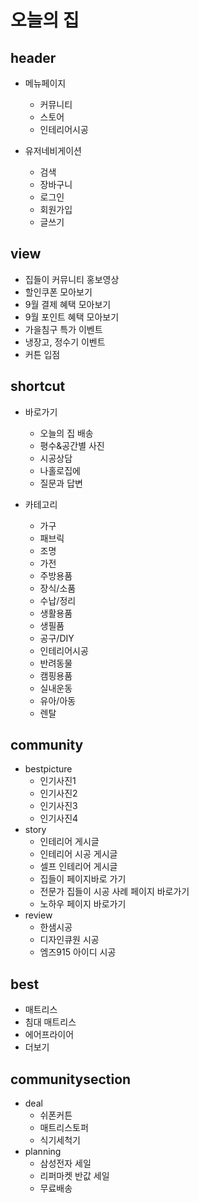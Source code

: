 # 오늘의 집
## header
- 메뉴페이지
  - 커뮤니티
  - 스토어
  - 인테리어시공

- 유저네비게이션
  - 검색
  - 장바구니
  - 로그인
  - 회원가입
  - 글쓰기

## view
- 집들이 커뮤니티 홍보영상
- 할인쿠폰 모아보기
- 9월 결제 혜택 모아보기
- 9월 포인트 혜택 모아보기
- 가을침구 특가 이벤트
- 냉장고, 정수기 이벤트
- 커튼 입점

## shortcut
- 바로가기
  - 오늘의 집 배송
  - 평수&공간별 사진
  - 시공상담
  - 나홀로집에
  - 질문과 답변

- 카테고리
  - 가구
  - 패브릭
  - 조명
  - 가전
  - 주방용품
  - 장식/소품
  - 수납/정리
  - 생활용품
  - 생필품
  - 공구/DIY
  - 인테리어시공
  - 반려동물
  - 캠핑용품
  - 실내운동
  - 유아/아동
  - 렌탈

## community
- bestpicture
  - 인기사진1
  - 인기사진2
  - 인기사진3
  - 인기사진4
- story
  - 인테리어 게시글
  - 인테리어 시공 게시글
  - 셀프 인테리어 게시글
  - 집들이 페이지바로 가기
  - 전문가 집들이 시공 사례 페이지 바로가기
  - 노하우 페이지 바로가기
- review
  - 한샘시공
  - 디자인큐원 시공
  - 엠즈915 아이디 시공

## best 
- 매트리스
- 침대 매트리스
- 에어프라이어
- 더보기

## communitysection
- deal
  - 쉬폰커튼
  - 매트리스토퍼
  - 식기세척기
- planning
  - 삼성전자 세일
  - 리퍼마켓 반값 세일
  - 무료배송